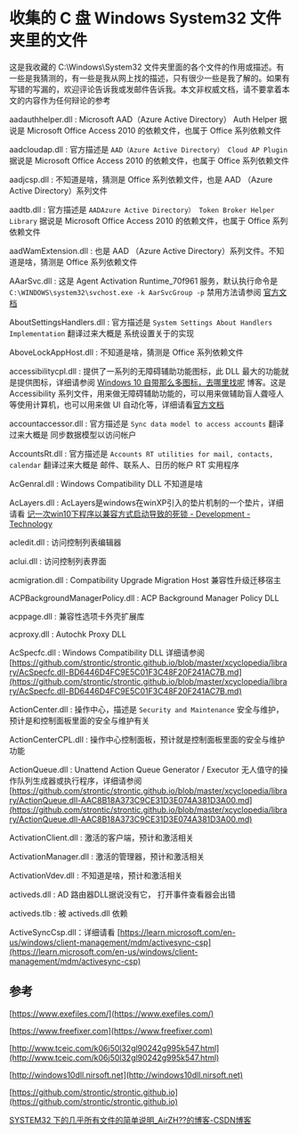 # 收集的 C 盘 Windows System32 文件夹里的文件

这是我收藏的 C:\Windows\System32 文件夹里面的各个文件的作用或描述。有一些是我猜测的，有一些是我从网上找的描述，只有很少一些是我了解的。如果有写错的写漏的，欢迎评论告诉我或发邮件告诉我。本文非权威文档，请不要拿着本文的内容作为任何辩论的参考

<!--more-->
<!-- CreateTime:2023/2/17 8:50:19 -->

<!-- 草稿 -->

aadauthhelper.dll : Microsoft AAD（Azure Active Directory） Auth Helper 据说是 Microsoft Office Access 2010 的依赖文件，也属于 Office 系列依赖文件

aadcloudap.dll : 官方描述是 `AAD（Azure Active Directory） Cloud AP Plugin` 据说是 Microsoft Office Access 2010 的依赖文件，也属于 Office 系列依赖文件

aadjcsp.dll : 不知道是啥，猜测是 Office 系列依赖文件，也是 AAD （Azure Active Directory）系列文件

aadtb.dll : 官方描述是 `AADAzure Active Directory） Token Broker Helper Library` 据说是 Microsoft Office Access 2010 的依赖文件，也属于 Office 系列依赖文件

aadWamExtension.dll : 也是 AAD （Azure Active Directory）系列文件。不知道是啥，猜测是 Office 系列依赖文件

AAarSvc.dll : 这是 Agent Activation Runtime_70f961 服务，默认执行命令是 `C:\WINDOWS\system32\svchost.exe -k AarSvcGroup -p` 禁用方法请参阅 [官方文档](https://docs.microsoft.com/en-us/windows/application-management/per-user-services-in-windows)

AboutSettingsHandlers.dll : 官方描述是 `System Settings About Handlers Implementation` 翻译过来大概是 系统设置关于的实现

AboveLockAppHost.dll : 不知道是啥，猜测是 Office 系列依赖文件

accessibilitycpl.dll : 提供了一系列的无障碍辅助功能图标，此 DLL 最大的功能就是提供图标，详细请参阅 [Windows 10 自带那么多图标，去哪里找呢](https://blog.csdn.net/wpwalter/article/details/79394452) 博客。这是 Accessibility 系列文件，用来做无障碍辅助功能的，可以用来做辅助盲人聋哑人等使用计算机，也可以用来做 UI 自动化等，详细请看[官方文档](https://www.microsoft.com/en-us/accessibility/)

accountaccessor.dll : 官方描述是 `Sync data model to access accounts` 翻译过来大概是 同步数据模型以访问帐户

AccountsRt.dll : 官方描述是 `Accounts RT utilities for mail, contacts, calendar` 翻译过来大概是 邮件、联系人、日历的帐户 RT 实用程序

AcGenral.dll : Windows Compatibility DLL 不知道是啥

AcLayers.dll : AcLayers是windows在winXP引入的垫片机制的一个垫片，详细请看 [记一次win10下程序以兼容方式启动导致的死锁 - Development - Technology](https://conecoy.cn/Technology/Development/%E8%AE%B0%E4%B8%80%E6%AC%A1win10%E4%B8%8B%E7%A8%8B%E5%BA%8F%E5%85%BC%E5%AE%B9%E5%AF%BC%E8%87%B4%E7%9A%84%E6%AD%BB%E9%94%81/)

acledit.dll : 访问控制列表编辑器 

aclui.dll : 访问控制列表界面

acmigration.dll : Compatibility Upgrade Migration Host 兼容性升级迁移宿主

ACPBackgroundManagerPolicy.dll : ACP Background Manager Policy DLL

acppage.dll : 兼容性选项卡外壳扩展库

acproxy.dll : Autochk Proxy DLL

AcSpecfc.dll : Windows Compatibility DLL 详细请参阅 [https://github.com/strontic/strontic.github.io/blob/master/xcyclopedia/library/AcSpecfc.dll-BD6446D4FC9E5C01F3C48F20F241AC7B.md](https://github.com/strontic/strontic.github.io/blob/master/xcyclopedia/library/AcSpecfc.dll-BD6446D4FC9E5C01F3C48F20F241AC7B.md)

ActionCenter.dll : 操作中心，描述是 `Security and Maintenance` 安全与维护，预计是和控制面板里面的安全与维护有关

ActionCenterCPL.dll : 操作中心控制面板，预计就是控制面板里面的安全与维护功能

ActionQueue.dll : Unattend Action Queue Generator / Executor 无人值守的操作队列生成器或执行程序，详细请参阅 [https://github.com/strontic/strontic.github.io/blob/master/xcyclopedia/library/ActionQueue.dll-AAC8B18A373C9CE31D3E074A381D3A00.md](https://github.com/strontic/strontic.github.io/blob/master/xcyclopedia/library/ActionQueue.dll-AAC8B18A373C9CE31D3E074A381D3A00.md)

ActivationClient.dll : 激活的客户端，预计和激活相关

ActivationManager.dll : 激活的管理器，预计和激活相关

ActivationVdev.dll : 不知道是啥，预计和激活相关

activeds.dll : AD 路由器DLL据说没有它， 打开事件查看器会出错

activeds.tlb : 被 activeds.dll 依赖

ActiveSyncCsp.dll：详细请看 [https://learn.microsoft.com/en-us/windows/client-management/mdm/activesync-csp](https://learn.microsoft.com/en-us/windows/client-management/mdm/activesync-csp)


## 参考

[https://www.exefiles.com/](https://www.exefiles.com/)

[https://www.freefixer.com](https://www.freefixer.com)

[http://www.tceic.com/k06j50l32gl90242g995k547.html](http://www.tceic.com/k06j50l32gl90242g995k547.html)

[http://windows10dll.nirsoft.net](http://windows10dll.nirsoft.net)

[https://github.com/strontic/strontic.github.io](https://github.com/strontic/strontic.github.io)

[SYSTEM32 下的几乎所有文件的简单说明_AirZH??的博客-CSDN博客](https://blog.csdn.net/weixin_34290631/article/details/92284477)